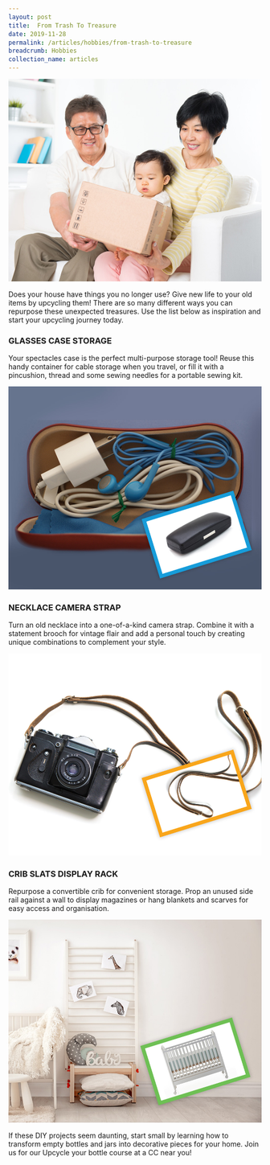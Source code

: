 ```yaml
---
layout: post
title:  From Trash To Treasure
date: 2019-11-28
permalink: /articles/hobbies/from-trash-to-treasure
breadcrumb: Hobbies
collection_name: articles
---
```

![From Trash To Treasure](/images/content-articles/hobbies/from-trash-to-treasure-img1.jpg)

Does your house have things you no longer use? Give new life to your old items by upcycling them! There are so many different ways you can repurpose these unexpected treasures. Use the list below as inspiration and start your upcycling journey today.

### GLASSES CASE STORAGE
Your spectacles case is the perfect multi-purpose storage tool! Reuse this handy container for cable storage when you travel, or fill it with a pincushion, thread and some sewing needles for a portable sewing kit. 

![From Trash To Treasure](/images/content-articles/hobbies/from-trash-to-treasure-img2.jpg)

### NECKLACE CAMERA STRAP 
Turn an old necklace into a one-of-a-kind camera strap. Combine it with a statement brooch for vintage flair and add a personal touch by creating unique combinations to complement your style.

![From Trash To Treasure](/images/content-articles/hobbies/from-trash-to-treasure-img3.jpg)

### CRIB SLATS DISPLAY RACK
Repurpose a convertible crib for convenient storage. Prop an unused side rail against a wall to display magazines or hang blankets and scarves for easy access and organisation.

 ![From Trash To Treasure](/images/content-articles/hobbies/from-trash-to-treasure-img4.jpg)

If these DIY projects seem daunting, start small by learning how to transform empty bottles and jars into decorative pieces for your home. Join us for our Upcycle your bottle course at a CC near you!